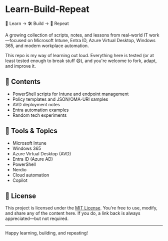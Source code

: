 # Learn-Build-Repeat
🧠 Learn → 🛠 Build → 🔁 Repeat

A growing collection of scripts, notes, and lessons from real-world IT work—focused on Microsoft Intune, Entra ID, Azure Virtual Desktop, Windows 365, and modern workplace automation.

This repo is my way of learning out loud. Everything here is tested (or at least tested enough to break stuff 😄), and you're welcome to fork, adapt, and improve it.

## 📁 Contents
- PowerShell scripts for Intune and endpoint management
- Policy templates and JSON/OMA-URI samples
- AVD deployment notes
- Entra automation examples
- Random tech experiments

## 🧰 Tools & Topics
- Microsoft Intune
- Windows 365
- Azure Virtual Desktop (AVD)
- Entra ID (Azure AD)
- PowerShell
- Nerdio
- Cloud automation
- Copilot

## 📜 License

This project is licensed under the [MIT License](LICENSE). You're free to use, modify, and share any of the content here. If you do, a link back is always appreciated—but not required.

---

Happy learning, building, and repeating!

